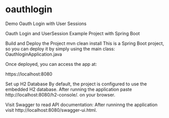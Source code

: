 # oauthlogin
Demo Oauth Login with User Sessions

Oauth Login and UserSession Example Project with Spring Boot


Build and Deploy the Project
mvn clean install
This is a Spring Boot project, so you can deploy it by simply using the main class: OauthloginApplication.java

Once deployed, you can access the app at:

https://localhost:8080

Set up H2 Database
By default, the project is configured to use the embedded H2 database. 
After running the application paste http://localhost:8080/h2-console/. on your browser.

Visit Swagger to read API documentation:
After runninng the application visit http://localhost:8080/swagger-ui.html.

